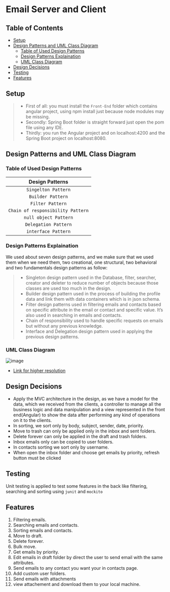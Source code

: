 # Email Server and Client
## Table of Contents
- [Setup](#Setup)
- [Design Patterns and UML Class Diagram](#Design-Patterns-and-UML-Class-Diagram)
    - [Table of Used Design Patterns](#Table-of-Used-Design-Patterns)
    - [Design Patterns Explaination](#Design-Patterns-Explaination)
    - [UML Class Diagram](#UML-Class-Diagram)
- [Design Decisions](#Design-Decisions)
- [Testing](#Testing)
- [Features](#Features)
## Setup
> - First of all: you must install the `Front-End` folder which contains angular project, using npm install just because node modules may be missing. 
> - Secondly: Spring Boot folder is straight forward just open the pom file using any IDE.
> - Thirdly: you run the Angular project and on localhost:4200 and the Spring Boot project on localhost:8080.
## Design Patterns and UML Class Diagram
### Table of Used Design Patterns
|        **Design Patterns**        |
| :-------------------------------: |
|        `Singelton Pattern`        |
|         `Builder Pattern`         |
|          `Filter Pattern`         |
| `Chain of responsibility Pattern` |
|       `null object Pattern`       |
|       `Delegation Pattern`        |
|        `interface Pattern`        |

### Design Patterns Explaination
We used about seven design patterns, and we make sure that we used 
them when we need them, two creational, one structural, two 
behavioral and two fundamentals design patterns as follow:
> + Singleton design pattern used in the Database, filter, searcher,
> creator and deleter to reduce number of objects because those 
> classes are used too much in the design.
> + Builder design pattern used in the process of building the profile 
> data and link them with data containers which is in json schema.
> + Filter design patterns used in filtering emails and contacts based 
> on specific attribute in the email or contact and specific value. It’s
> also used in searching in emails and contacts.
> + Chain of responsibility used to handle specific requests on emails 
> but without any previous knowledge.
> + Interface and Delegation design pattern used in applying the 
> previous design patterns.
### UML Class Diagram
![image](https://raw.githubusercontent.com/MuhammadElkotb/Email-Service-Web-App/main/UML%20Diagram.jpg?token=AROV7J5FGTKFSFQR2SYXKO3B24AFQ)
+ [Link for higher resolution](https://miro.com/app/board/uXjVOY1Lgd8=/?invite_link_id=126737987619)
## Design Decisions
+ Apply the MVC architecture in the design, as we have a model for the data, which we received from the clients, 
a controller to manage all the business logic and data manipulation and a view represented in the front end(Angular) to show the data after performing any kind of operations on it to the clients.
+ In sorting, we sort only by body, subject, sender, date, priority.
+ Move to trash can only be applied only in the inbox and sent folders.
+ Delete forever can only be applied in the draft and trash folders.
+ Inbox emails only can be copied to user folders.
+ In contacts sorting we sort only by username.
+ When open the inbox folder and choose get emails by priority, refresh button must be clicked
## Testing
Unit testing is applied to test some features in the back like filtering, searching and sorting using `junit` and `mockito`
## Features
1. Filtering emails.
1. Searching emails and contacts.
1. Sorting emails and contacts.
1. Move to draft.
1. Delete forever.
1. Bulk move.
1. Get emails by priority.
1. Edit emails in draft folder by direct the user to send email with the same attributes.
1. Send emails to any contact you want your in contacts page.
1. Add custom user folders.
1. Send emails with attachments
1. view attachement and download them to your local machine.
